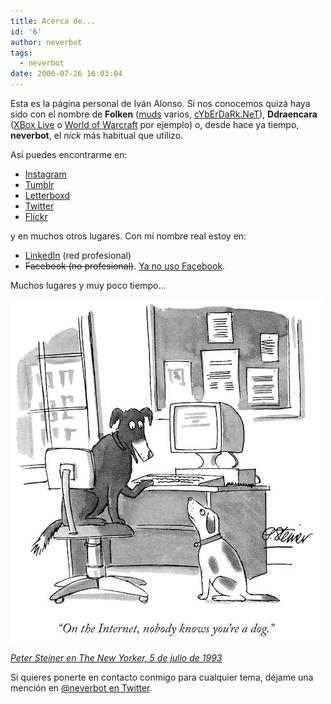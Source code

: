 ```yaml
---
title: Acerca de...
id: '6'
author: neverbot
tags:
  - neverbot
date: 2006-07-26 16:03:04
---
```


Esta es la página personal de Iván Alonso. Si nos conocemos quizá haya sido con el nombre de **Folken** ([muds](http://en.wikipedia.org/wiki/MUD) varios, [cYbErDaRk.NeT](http://www.cyberdark.net/index2.php)), **Ddraencara** ([XBox Live](https://live.xbox.com/es-ES/Profile?pp=0&GamerTag=ddraencara) o [World of Warcraft](http://eu.battle.net/wow/en/character/shendralar/Ddraencara/) por ejemplo) o, desde hace ya tiempo, **neverbot**, el _nick_ más habitual que utilizo.

Así puedes encontrarme en:

*   [Instagram](http://instagram.com/neverbot)
*   [Tumblr](http://neverbot.tumblr.com/)
*   [Letterboxd](http://letterboxd.com/neverbot/)
*   [Twitter](http://twitter.com/neverbot)
*   [Flickr](http://www.flickr.com/photos/neverbot/)

y en muchos otros lugares. Con mi nombre real estoy en:

*   [LinkedIn](http://www.linkedin.com/in/ivanalonso) (red profesional)
*   ~~Facebook (no profesional)~~. [Ya no uso Facebook](https://www.instagram.com/p/_FU_gySxMi/).

Muchos lugares y muy poco tiempo...

![dog-on-the-internet-by-peter-steiner](./index/dog-on-the-internet-by-peter-steiner.jpg)

[_Peter Steiner en The New Yorker, 5 de julio de 1993_](https://en.wikipedia.org/wiki/On_the_Internet,_nobody_knows_you%27re_a_dog)

Si quieres ponerte en contacto conmigo para cualquier tema, déjame una mención en [@neverbot en Twitter](http://twitter.com/neverbot).